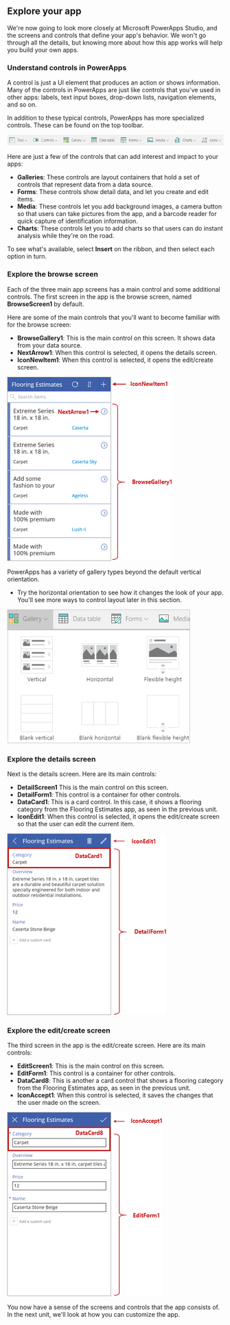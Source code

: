 ## Explore your app
We're now going to look more closely at Microsoft PowerApps Studio, and the screens and controls that define your app's behavior. We won't go through all the details, but knowing more about how this app works will help you build your own apps. 

### Understand controls in PowerApps
A control is just a UI element that produces an action or shows information. Many of the controls in PowerApps are just like controls that you've used in other apps: labels, text input boxes, drop-down lists, navigation elements, and so on.

In addition to these typical controls, PowerApps has more specialized controls. These can be found on the top toolbar.

![Controls tab on the PowerApps Studio ribbon](../media/powerapps-ribbon-controls.png)

Here are just a few of the controls that can add interest and impact to your apps:

- **Galleries**: These controls are layout containers that hold a set of controls that represent data from a data source.
- **Forms**: These controls show detail data, and let you create and edit items. 
- **Media**: These controls let you add background images, a camera button so that users can take pictures from the app, and a barcode reader for quick capture of identification information. 
- **Charts**: These controls let you to add charts so that users can do instant analysis while they're on the road.

To see what's available, select **Insert** on the ribbon, and then select each option in turn.

### Explore the browse screen
Each of the three main app screens has a main control and some additional controls. The first screen in the app is the browse screen, named **BrowseScreen1** by default. 

Here are some of the main controls that you'll want to become familiar with for the browse screen:

- **BrowseGallery1**: This is the main control on this screen. It shows data from your data source.
- **NextArrow1**: When this control is selected, it opens the details screen. 
- **IconNewItem1**: When this control is selected, it opens the edit/create screen.

![Browse screen with controls](../media/powerapps-browse-screen.png)

PowerApps has a variety of gallery types beyond the default vertical orientation. 

- Try the horizontal orientation to see how it changes the look of your app. You'll see more ways to control layout later in this section.

![PowerApps gallery options](../media/powerapps-galleries.png)

### Explore the details screen
Next is the details screen. Here are its main controls:

- **DetailScreen1** This is the main control on this screen.
- **DetailForm1**: This control is a container for other controls.
- **DataCard1**: This is a card control. In this case, it shows a flooring category from the Flooring Estimates app, as seen in the previous unit. 
- **IconEdit1**: When this control is selected, it opens the edit/create screen so that the user can edit the current item.

![Details screen with controls](../media/powerapps-details-screen.png)

### Explore the edit/create screen
The third screen in the app is the edit/create screen. Here are its main controls:

- **EditScreen1**: This is the main control on this screen.
- **EditForm1**: This control is a container for other controls.
- **DataCard8**: This is another a card control that shows a flooring category from the Flooring Estimates app, as seen in the previous unit.
- **IconAccept1**: When this control is selected, it saves the changes that the user made on the screen.

![Edit/create screen with controls](../media/powerapps-edit-screen.png)

You now have a sense of the screens and controls that the app consists of. In the next unit, we'll look at how you can customize the app.